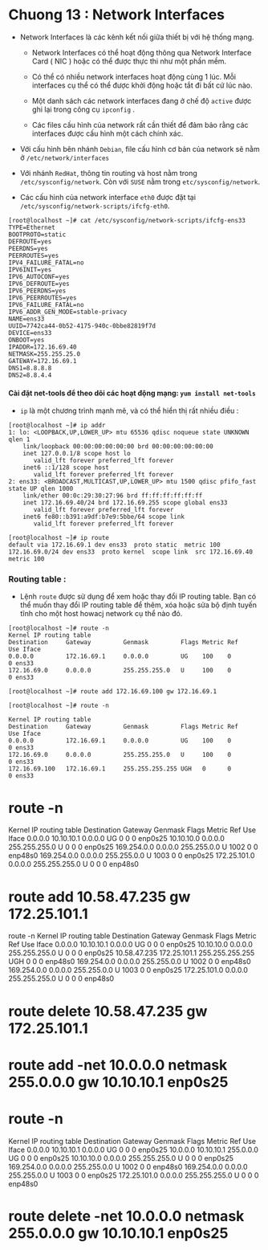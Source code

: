 # Chuong 13 : Network Interfaces

- Network Interfaces là các kênh kết nối giữa thiết bị với hệ thống mạng. 

	- Network Interfaces có thể hoạt động thông qua Network Interface Card ( NIC ) 
	hoặc có thể được thực thi như một phần mềm.
	
	- Có thể có nhiều network interfaces hoạt động cùng 1 lúc. Mỗi interfaces cụ thể
	có thể được khởi động hoặc tắt đi bất cứ lúc nào.
	
	- Một danh sách các network interfaces đang ở chế độ `active` được ghi lại trong công cụ
	`ipconfig` . 
	
	- Các files cấu hình của network rất cần thiết để đảm bảo rằng các interfaces được cấu hình
	một cách chính xác.
	
- Với cấu hình bên nhánh `Debian`, file cấu hình cơ bản của network sẽ nằm ở `/etc/network/interfaces`

- Với nhánh `RedHat`, thông tin routing và host nằm trong `/etc/sysconfig/network`. Còn với `SUSE` nằm trong
`etc/sysconfig/network`.

- Các cấu hình của network interface `eth0` được đặt tại `/etc/sysconfig/network-scripts/ifcfg-eth0`.

```
[root@localhost ~]# cat /etc/sysconfig/network-scripts/ifcfg-ens33
TYPE=Ethernet
BOOTPROTO=static
DEFROUTE=yes
PEERDNS=yes
PEERROUTES=yes
IPV4_FAILURE_FATAL=no
IPV6INIT=yes
IPV6_AUTOCONF=yes
IPV6_DEFROUTE=yes
IPV6_PEERDNS=yes
IPV6_PEERROUTES=yes
IPV6_FAILURE_FATAL=no
IPV6_ADDR_GEN_MODE=stable-privacy
NAME=ens33
UUID=7742ca44-0b52-4175-940c-0bbe82819f7d
DEVICE=ens33
ONBOOT=yes
IPADDR=172.16.69.40
NETMASK=255.255.25.0
GATEWAY=172.16.69.1
DNS1=8.8.8.8
DNS2=8.8.4.4
```


#### Cài đặt net-tools để theo dõi các hoạt động mạng: `yum install net-tools`

- `ip` là một chương trình mạnh mẽ, và có thể hiển thị rất nhiều điều :

```
[root@localhost ~]# ip addr
1: lo: <LOOPBACK,UP,LOWER_UP> mtu 65536 qdisc noqueue state UNKNOWN qlen 1
    link/loopback 00:00:00:00:00:00 brd 00:00:00:00:00:00
    inet 127.0.0.1/8 scope host lo
       valid_lft forever preferred_lft forever
    inet6 ::1/128 scope host
       valid_lft forever preferred_lft forever
2: ens33: <BROADCAST,MULTICAST,UP,LOWER_UP> mtu 1500 qdisc pfifo_fast state UP qlen 1000
    link/ether 00:0c:29:30:27:96 brd ff:ff:ff:ff:ff:ff
    inet 172.16.69.40/24 brd 172.16.69.255 scope global ens33
       valid_lft forever preferred_lft forever
    inet6 fe80::b391:a9df:b7e9:5bbe/64 scope link
       valid_lft forever preferred_lft forever
```

```
[root@localhost ~]# ip route
default via 172.16.69.1 dev ens33  proto static  metric 100
172.16.69.0/24 dev ens33  proto kernel  scope link  src 172.16.69.40  metric 100
```

### Routing table :

- Lệnh `route` được sử dụng để xem hoặc thay đổi IP routing table. Bạn có thể muốn thay đổi
IP routing table để thêm, xóa hoặc sửa bộ định tuyến tĩnh cho một host howacj network cụ thể nào đó.

```
[root@localhost ~]# route -n
Kernel IP routing table
Destination     Gateway         Genmask         Flags Metric Ref    Use Iface
0.0.0.0         172.16.69.1     0.0.0.0         UG    100    0        0 ens33
172.16.69.0     0.0.0.0         255.255.255.0   U     100    0        0 ens33

[root@localhost ~]# route add 172.16.69.100 gw 172.16.69.1

[root@localhost ~]# route -n

Kernel IP routing table
Destination     Gateway         Genmask         Flags Metric Ref    Use Iface
0.0.0.0         172.16.69.1     0.0.0.0         UG    100    0        0 ens33
172.16.69.0     0.0.0.0         255.255.255.0   U     100    0        0 ens33
172.16.69.100   172.16.69.1     255.255.255.255 UGH   0      0        0 ens33

```
# route -n
Kernel IP routing table
Destination     Gateway         Genmask         Flags Metric Ref    Use Iface
0.0.0.0         10.10.10.1      0.0.0.0         UG    0      0        0 enp0s25
10.10.10.0      0.0.0.0         255.255.255.0   U     0      0        0 enp0s25
169.254.0.0     0.0.0.0         255.255.0.0     U     1002   0        0 enp48s0
169.254.0.0     0.0.0.0         255.255.0.0     U     1003   0        0 enp0s25
172.25.101.0    0.0.0.0         255.255.255.0   U     0      0        0 enp48s0
# 
# route add 10.58.47.235 gw 172.25.101.1
route -n
Kernel IP routing table
Destination     Gateway         Genmask         Flags Metric Ref    Use Iface
0.0.0.0         10.10.10.1      0.0.0.0         UG    0      0        0 enp0s25
10.10.10.0      0.0.0.0         255.255.255.0   U     0      0        0 enp0s25
10.58.47.235    172.25.101.1    255.255.255.255 UGH   0      0        0 enp48s0
169.254.0.0     0.0.0.0         255.255.0.0     U     1002   0        0 enp48s0
169.254.0.0     0.0.0.0         255.255.0.0     U     1003   0        0 enp0s25
172.25.101.0    0.0.0.0         255.255.255.0   U     0      0        0 enp48s0
# 
# route delete 10.58.47.235 gw 172.25.101.1
# route add -net 10.0.0.0 netmask 255.0.0.0 gw 10.10.10.1 enp0s25
# route -n
Kernel IP routing table
Destination     Gateway         Genmask         Flags Metric Ref    Use Iface
0.0.0.0         10.10.10.1      0.0.0.0         UG    0      0        0 enp0s25
10.0.0.0        10.10.10.1      255.0.0.0       UG    0      0        0 enp0s25
10.10.10.0      0.0.0.0         255.255.255.0   U     0      0        0 enp0s25
169.254.0.0     0.0.0.0         255.255.0.0     U     1002   0        0 enp48s0
169.254.0.0     0.0.0.0         255.255.0.0     U     1003   0        0 enp0s25
172.25.101.0    0.0.0.0         255.255.255.0   U     0      0        0 enp48s0
# route delete -net 10.0.0.0 netmask 255.0.0.0 gw 10.10.10.1 enp0s25
```


